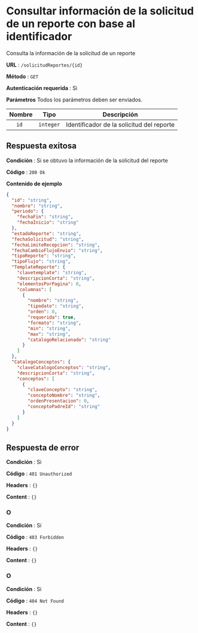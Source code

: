 # Consultar información de la solicitud de un reporte con base al identificador

Consulta la información de la solicitud de un reporte

**URL** : `/solicitudReportes/{id}`

**Método** : `GET`

**Autenticación requerida** : Si

**Parámetros** Todos los parámetros deben ser enviados.

| Nombre|Tipo|Descripción|
| :--: |:--:| :--:|
| ```id ```| ```integer``` |Identificador de la solicitud del reporte|



## Respuesta exitosa

**Condición** : Si se obtuvo la información de la solicitud del reporte

**Código** : `200 Ok`

**Contenido de ejemplo**

```json
{
  "id": "string",
  "nombre": "string",
  "periodo": {
    "fechaFin": "string",
    "fechaInicio": "string"
  },
  "estadoReporte": "string",
  "fechaSolicitud": "string",
  "fechaLimiteRecepcion": "string",
  "fechaCambioFlujoEnvio": "string",
  "tipoReporte": "string",
  "tipoFlujo": "string",
  "TemplateReporte": {
    "clavetemplate": "string",
    "descripcionCorta": "string",
    "elementosPorPagina": 0,
    "columnas": [
      {
        "nombre": "string",
        "tipodato": "string",
        "orden": 0,
        "requerida": true,
        "formato": "string",
        "min": "string",
        "max": "string",
        "catalogoRelacionado": "string"
      }
    ]
  },
  "CatalogoConceptos": {
    "claveCatalogoConceptos": "string",
    "descripcionCorta": "string",
    "conceptos": [
      {
        "claveConcepto": "string",
        "conceptoNombre": "string",
        "ordenPresentacion": 0,
        "conceptoPadreId": "string"
      }
    ]
  }
}
```

## Respuesta de error

**Condición** : Si

**Código** : `401 Unauthorized`

**Headers** : `{}`

**Content** : `{}`

### O

**Condición** : Si

**Código** : `403 Forbidden`

**Headers** : `{}`

**Content** : `{}`

### O

**Condición** : Si

**Código** : `404 Not Found`

**Headers** : `{}`

**Content** : `{}`